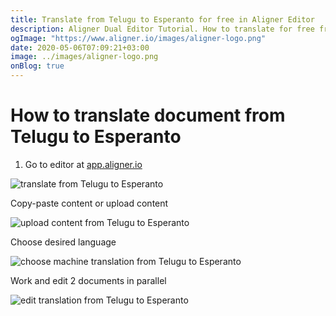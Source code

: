 ```yaml
---
title: Translate from Telugu to Esperanto for free in Aligner Editor
description: Aligner Dual Editor Tutorial. How to translate for free from Telugu to Esperanto. Aligner is multilingual document management platform. 
ogImage: "https://www.aligner.io/images/aligner-logo.png"
date: 2020-05-06T07:09:21+03:00
image: ../images/aligner-logo.png
onBlog: true
---
```


# How to translate document from Telugu to Esperanto

1. Go to editor at [app.aligner.io](https://app.aligner.io "Aligner App web page")

![translate from Telugu to Esperanto](../aligner-blank-editor.png "translate from Telugu to Esperanto")

Copy-paste content or upload content

![upload content from Telugu to Esperanto](../aligner-uploaded-document.png "upload content from Telugu to Esperanto")

Choose desired language

![choose machine translation from Telugu to Esperanto](../aligner-language-dropdown.png "choose machine translation from Telugu to Esperanto")

Work and edit 2 documents in parallel

![edit translation from Telugu to Esperanto](../aligner-double-sitded-editor.png "edit translation from Telugu to Esperanto")

